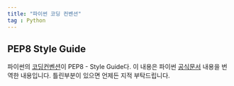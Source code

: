 ```yaml
---
title: "파이썬 코딩 컨벤션"
tag : Python
---
```



## PEP8 Style Guide

파이썬의 [코딩컨벤션][cv]이 PEP8 - Style Guide다.
이 내용은 파이썬 [공식문서][pep8] 내용을 번역한 내용입니다.
틀린부분이 있으면 언제든 지적 부탁드립니다.

#

[pep8]:https://www.python.org/dev/peps/pep-0008/
[cv]:https://zealious.github.io/about-python-coding-convention/
